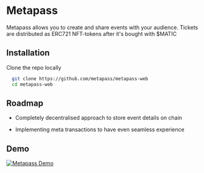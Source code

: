 # Metapass

Metapass allows you to create and share events with your audience. Tickets are distributed as ERC721 NFT-tokens after it's bought with $MATIC

## Installation

Clone the repo locally

```bash
  git clone https://github.com/metapass/metapass-web
  cd metapass-web
```

## Roadmap

-   Completely decentralised approach to store event details on chain

-   Implementing meta transactions to have even seamless experience

## Demo

[![Metapass Demo](http://img.youtube.com/vi/SkQ2QJkplpw/0.jpg)](https://youtu.be/SkQ2QJkplpw)
